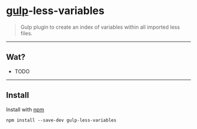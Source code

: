 # [gulp](http://gulpjs.com)-less-variables

> Gulp plugin to create an index of variables within all imported less files.

---
## Wat?
* TODO

---
## Install
Install with [npm](https://npmjs.org/package/gulp-less-variables)

```
npm install --save-dev gulp-less-variables
```